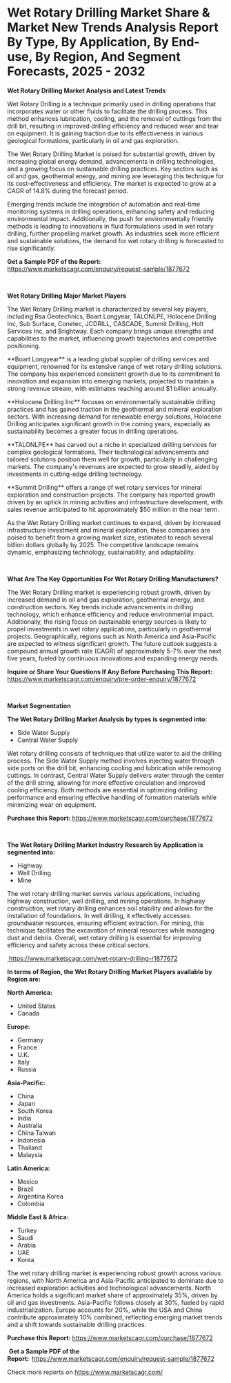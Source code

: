 <p><h1>Wet Rotary Drilling Market Share & Market New Trends Analysis Report By Type, By Application, By End-use, By Region, And Segment Forecasts, 2025 - 2032</h1></p><p><strong>Wet Rotary Drilling Market Analysis and Latest Trends</strong></p>
<p><p>Wet Rotary Drilling is a technique primarily used in drilling operations that incorporates water or other fluids to facilitate the drilling process. This method enhances lubrication, cooling, and the removal of cuttings from the drill bit, resulting in improved drilling efficiency and reduced wear and tear on equipment. It is gaining traction due to its effectiveness in various geological formations, particularly in oil and gas exploration.</p><p>The Wet Rotary Drilling Market is poised for substantial growth, driven by increasing global energy demand, advancements in drilling technologies, and a growing focus on sustainable drilling practices. Key sectors such as oil and gas, geothermal energy, and mining are leveraging this technique for its cost-effectiveness and efficiency. The market is expected to grow at a CAGR of 14.8% during the forecast period. </p><p>Emerging trends include the integration of automation and real-time monitoring systems in drilling operations, enhancing safety and reducing environmental impact. Additionally, the push for environmentally friendly methods is leading to innovations in fluid formulations used in wet rotary drilling, further propelling market growth. As industries seek more efficient and sustainable solutions, the demand for wet rotary drilling is forecasted to rise significantly.</p></p>
<p><strong>Get a Sample PDF of the Report:&nbsp;</strong> <a href="https://www.marketscagr.com/enquiry/request-sample/1877672?utm_campaign=3019&utm_medium=2&utm_source=Github&utm_content=ia&utm_term=11042025&utm_id=wet-rotary-drilling">https://www.marketscagr.com/enquiry/request-sample/1877672</a></p>
<p>&nbsp;</p>
<p><strong>Wet Rotary Drilling Major Market Players</strong></p>
<p><p>The Wet Rotary Drilling market is characterized by several key players, including Rsa Geotechnics, Boart Longyear, TALONLPE, Holocene Drilling Inc, Sub Surface, Conetec, JCDRILL, CASCADE, Summit Drilling, Holt Services Inc, and Brightway. Each company brings unique strengths and capabilities to the market, influencing growth trajectories and competitive positioning.</p><p>**Boart Longyear** is a leading global supplier of drilling services and equipment, renowned for its extensive range of wet rotary drilling solutions. The company has experienced consistent growth due to its commitment to innovation and expansion into emerging markets, projected to maintain a strong revenue stream, with estimates reaching around $1 billion annually.</p><p>**Holocene Drilling Inc** focuses on environmentally sustainable drilling practices and has gained traction in the geothermal and mineral exploration sectors. With increasing demand for renewable energy solutions, Holocene Drilling anticipates significant growth in the coming years, especially as sustainability becomes a greater focus in drilling operations.</p><p>**TALONLPE** has carved out a niche in specialized drilling services for complex geological formations. Their technological advancements and tailored solutions position them well for growth, particularly in challenging markets. The company's revenues are expected to grow steadily, aided by investments in cutting-edge drilling technology.</p><p>**Summit Drilling** offers a range of wet rotary services for mineral exploration and construction projects. The company has reported growth driven by an uptick in mining activities and infrastructure development, with sales revenue anticipated to hit approximately $50 million in the near term.</p><p>As the Wet Rotary Drilling market continues to expand, driven by increased infrastructure investment and mineral exploration, these companies are poised to benefit from a growing market size, estimated to reach several billion dollars globally by 2025. The competitive landscape remains dynamic, emphasizing technology, sustainability, and adaptability.</p></p>
<p>&nbsp;</p>
<p><strong>What Are The Key Opportunities For Wet Rotary Drilling Manufacturers?</strong></p>
<p><p>The Wet Rotary Drilling market is experiencing robust growth, driven by increased demand in oil and gas exploration, geothermal energy, and construction sectors. Key trends include advancements in drilling technology, which enhance efficiency and reduce environmental impact. Additionally, the rising focus on sustainable energy sources is likely to propel investments in wet rotary applications, particularly in geothermal projects. Geographically, regions such as North America and Asia-Pacific are expected to witness significant growth. The future outlook suggests a compound annual growth rate (CAGR) of approximately 5-7% over the next five years, fueled by continuous innovations and expanding energy needs.</p></p>
<p><strong>Inquire or Share Your Questions If Any Before Purchasing This Report:</strong> <a href="https://www.marketscagr.com/enquiry/pre-order-enquiry/1877672?utm_campaign=3019&utm_medium=2&utm_source=Github&utm_content=ia&utm_term=11042025&utm_id=wet-rotary-drilling">https://www.marketscagr.com/enquiry/pre-order-enquiry/1877672</a></p>
<p>&nbsp;</p>
<p><strong>Market Segmentation</strong></p>
<p><strong>The Wet Rotary Drilling Market Analysis by types is segmented into:</strong></p>
<p><ul><li>Side Water Supply</li><li>Central Water Supply</li></ul></p>
<p><p>Wet rotary drilling consists of techniques that utilize water to aid the drilling process. The Side Water Supply method involves injecting water through side ports on the drill bit, enhancing cooling and lubrication while removing cuttings. In contrast, Central Water Supply delivers water through the center of the drill string, allowing for more effective circulation and improved cooling efficiency. Both methods are essential in optimizing drilling performance and ensuring effective handling of formation materials while minimizing wear on equipment.</p></p>
<p><strong>Purchase this Report:&nbsp;</strong><a href="https://www.marketscagr.com/purchase/1877672?utm_campaign=3019&utm_medium=2&utm_source=Github&utm_content=ia&utm_term=11042025&utm_id=wet-rotary-drilling">https://www.marketscagr.com/purchase/1877672</a></p>
<p>&nbsp;</p>
<p><strong>The Wet Rotary Drilling Market Industry Research by Application is segmented into:</strong></p>
<p><ul><li>Highway</li><li>Well Drilling</li><li>Mine</li></ul></p>
<p><p>The wet rotary drilling market serves various applications, including highway construction, well drilling, and mining operations. In highway construction, wet rotary drilling enhances soil stability and allows for the installation of foundations. In well drilling, it effectively accesses groundwater resources, ensuring efficient extraction. For mining, this technique facilitates the excavation of mineral resources while managing dust and debris. Overall, wet rotary drilling is essential for improving efficiency and safety across these critical sectors.</p></p>
<p><a href="https://www.marketscagr.com/wet-rotary-drilling-r1877672?utm_campaign=3019&utm_medium=2&utm_source=Github&utm_content=ia&utm_term=11042025&utm_id=wet-rotary-drilling">&nbsp;https://www.marketscagr.com/wet-rotary-drilling-r1877672</a></p>
<p><strong>In terms of Region, the Wet Rotary Drilling Market Players available by Region are:</strong></p>
<p>
    <p> <strong> North America: </strong>
        <ul>
            <li>United States</li>
            <li>Canada</li>
        </ul>
        </p> 
    <p> <strong> Europe: </strong>
        <ul>
            <li>Germany</li>
            <li>France</li>
            <li>U.K.</li>
            <li>Italy</li>
            <li>Russia</li>
        </ul>
        </p> 
    <p> <strong> Asia-Pacific: </strong>
        <ul>
            <li>China</li>
            <li>Japan</li>
            <li>South Korea</li>
            <li>India</li>
            <li>Australia</li>
            <li>China Taiwan</li>
            <li>Indonesia</li>
            <li>Thailand</li>
            <li>Malaysia</li>
        </ul>
        </p> 
    <p> <strong> Latin America: </strong>
        <ul>
            <li>Mexico</li>
            <li>Brazil</li>
            <li>Argentina Korea</li>
            <li>Colombia</li>
        </ul>
        </p> 
    <p> <strong> Middle East & Africa: </strong>
        <ul>
            <li>Turkey</li>
            <li>Saudi</li>
            <li>Arabia</li>
            <li>UAE</li>
            <li>Korea</li>
        </ul>
    </p>
    </p>
<p><p>The wet rotary drilling market is experiencing robust growth across various regions, with North America and Asia-Pacific anticipated to dominate due to increased exploration activities and technological advancements. North America holds a significant market share of approximately 35%, driven by oil and gas investments. Asia-Pacific follows closely at 30%, fueled by rapid industrialization. Europe accounts for 20%, while the USA and China contribute approximately 10% combined, reflecting emerging market trends and a shift towards sustainable drilling practices.</p></p>
<p><strong>Purchase this Report: </strong><a href="https://www.marketscagr.com/purchase/1877672?utm_campaign=3019&utm_medium=2&utm_source=Github&utm_content=ia&utm_term=11042025&utm_id=wet-rotary-drilling">https://www.marketscagr.com/purchase/1877672</a></p>
<p>&nbsp;<strong>Get a Sample PDF of the Report:&nbsp;&nbsp;</strong><a href="https://www.marketscagr.com/enquiry/request-sample/1877672?utm_campaign=3019&utm_medium=2&utm_source=Github&utm_content=ia&utm_term=11042025&utm_id=wet-rotary-drilling">https://www.marketscagr.com/enquiry/request-sample/1877672</a></p>
<p><strong></strong></p>
<p>Check more reports on <a href="https://www.marketscagr.com/?utm_campaign=3019&utm_medium=2&utm_source=Github&utm_content=ia&utm_term=11042025&utm_id=wet-rotary-drilling">https://www.marketscagr.com/</a></p>